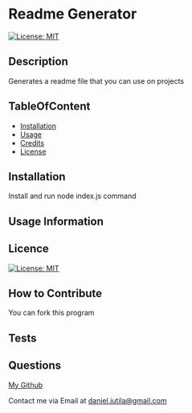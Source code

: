 
  
# Readme Generator

[![License: MIT](https://img.shields.io/badge/License-MIT-yellow.svg)](https://opensource.org/licenses/MIT)

## Description
Generates a readme file that you can use on projects  


## TableOfContent
- [Installation](#installation)
- [Usage](#usage)
- [Credits](#credits)
- [License](#license)
  


## Installation
Install and run node index.js command


## Usage Information



## Licence
[![License: MIT](https://img.shields.io/badge/License-MIT-yellow.svg)](https://opensource.org/licenses/MIT)

## How to Contribute
You can fork this program 

## Tests


## Questions
[My Github](https://github.com/danieljutila)

Contact me via Email at daniel.jutila@gmail.com
